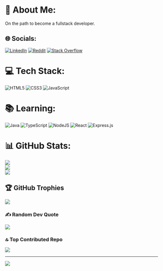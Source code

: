 # 💫 About Me:
On the path to become a fullstack developer.


## 🌐 Socials:
[![LinkedIn](https://img.shields.io/badge/LinkedIn-%230077B5.svg?logo=linkedin&logoColor=white)](https://linkedin.com/in/lucianof-barros89) [![Reddit](https://img.shields.io/badge/Reddit-%23FF4500.svg?logo=Reddit&logoColor=white)](https://reddit.com/user/iberserker89 ) [![Stack Overflow](https://img.shields.io/badge/-Stackoverflow-FE7A16?logo=stack-overflow&logoColor=white)](https://stackoverflow.com/users/iberserker89) 

# 💻 Tech Stack:
![HTML5](https://img.shields.io/badge/html5-%23E34F26.svg?style=plastic&logo=html5&logoColor=white) ![CSS3](https://img.shields.io/badge/css3-%231572B6.svg?style=plastic&logo=css3&logoColor=white) ![JavaScript](https://img.shields.io/badge/javascript-%23323330.svg?style=plastic&logo=javascript&logoColor=%23F7DF1E)
# :books: Learning:
![Java](https://img.shields.io/badge/java-%23ED8B00.svg?style=for-the-badge&logo=openjdk&logoColor=white)
![TypeScript](https://img.shields.io/badge/typescript-%23007ACC.svg?style=plastic&logo=typescript&logoColor=white) ![NodeJS](https://img.shields.io/badge/node.js-6DA55F?style=plastic&logo=node.js&logoColor=white) ![React](https://img.shields.io/badge/react-%2320232a.svg?style=plastic&logo=react&logoColor=%2361DAFB) ![Express.js](https://img.shields.io/badge/express.js-%23404d59.svg?style=plastic&logo=express&logoColor=%2361DAFB)
# 📊 GitHub Stats:
![](https://github-readme-stats.vercel.app/api?username=iBerserker89&theme=dark&hide_border=false&include_all_commits=false&count_private=false)<br/>
![](https://github-readme-streak-stats.herokuapp.com/?user=iBerserker89&theme=dark&hide_border=false)<br/>
![](https://github-readme-stats.vercel.app/api/top-langs/?username=iBerserker89&theme=dark&hide_border=false&include_all_commits=false&count_private=false&layout=compact)

## 🏆 GitHub Trophies
![](https://github-profile-trophy.vercel.app/?username=iBerserker89&theme=radical&no-frame=false&no-bg=false&margin-w=4)

### ✍️ Random Dev Quote
![](https://quotes-github-readme.vercel.app/api?type=vetical&theme=radical)

### 🔝 Top Contributed Repo
![](https://github-contributor-stats.vercel.app/api?username=iBerserker89&limit=5&theme=dark&combine_all_yearly_contributions=true)

---
[![](https://visitcount.itsvg.in/api?id=iBerserker89&icon=5&color=2)](https://visitcount.itsvg.in)

<!-- Proudly created with GPRM ( https://gprm.itsvg.in ) -->
